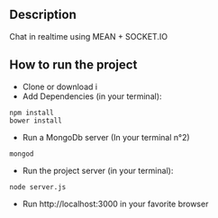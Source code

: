 ## Description
Chat in realtime using MEAN + SOCKET.IO

## How to run the project

- Clone or download i
- Add Dependencies (in your terminal): 
```
npm install
bower install
```
- Run a MongoDb server (In your terminal n°2)
```
mongod
```
- Run the project server (in your terminal): 
```
node server.js
```
- Run http://localhost:3000 in your favorite browser


